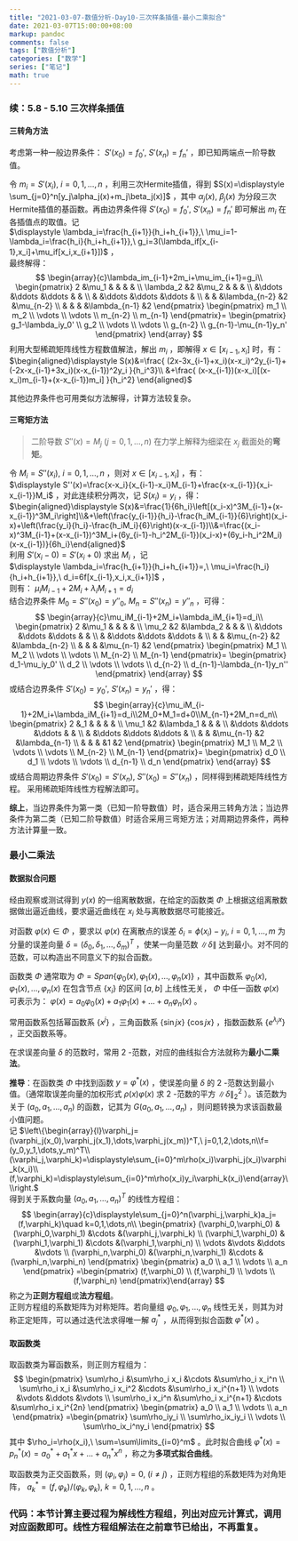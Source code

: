```yaml
---
title: "2021-03-07-数值分析-Day10-三次样条插值-最小二乘拟合"
date: 2021-03-07T15:00:00+08:00
markup: pandoc
comments: false
tags: ["数值分析"]
categories: ["数学"]
series: ["笔记"]
math: true
---
```




### 续：5.8 - 5.10 三次样条插值
#### 三转角方法

考虑第一种一般边界条件： $S'(x_0)=f_0',\ S'(x_n)=f_n'$ ，即已知两端点一阶导数值。

令 $m_i=S'(x_i),\ i=0,1,\dots,n$ ，利用三次Hermite插值，得到 $S(x)=\displaystyle \sum_{j=0}^n[y_j\alpha_j(x)+m_j\beta_j(x)]$ ，其中 $\alpha_j(x),\ \beta_j(x)$ 为分段三次Hermite插值的基函数。再由边界条件得 $S'(x_0)=f_0',\ S'(x_n)=f_n'$ 即可解出 $m_i$ 在各插值点的取值。记  
$\displaystyle \lambda_i=\frac{h_{i+1}}{h_i+h_{i+1}},\ \mu_i=1-\lambda_i=\frac{h_i}{h_i+h_{i+1}},\ g_i=3(\lambda_if[x_{i-1},x_i]+\mu_if[x_i,x_{i+1}])$ ，  
最终解得：
$$
\begin{array}{c}\lambda_im_{i-1}+2m_i+\mu_im_{i+1}=g_i\\
\begin{pmatrix}
2  &\mu_1  &  &  &  & \\
\lambda_2  &2  &\mu_2  &  &  & \\
  &\ddots  &\ddots  &\ddots  &  & \\
  &  &\ddots  &\ddots  &\ddots  & \\
  &  &  &\lambda_{n-2}  &2  &\mu_{n-2} \\
  &  &  &  &\lambda_{n-1}  &2
\end{pmatrix}
\begin{pmatrix}
m_1 \\
m_2 \\
\vdots \\
\vdots \\
m_{n-2} \\
m_{n-1}
\end{pmatrix}=
\begin{pmatrix}
g_1-\lambda_iy_0' \\
g_2 \\
\vdots \\
\vdots \\
g_{n-2} \\
g_{n-1}-\mu_{n-1}y_n'
\end{pmatrix}
\end{array}
$$
利用大型稀疏矩阵线性方程数值解法，解出 $m_i$ ，即解得 $x\in[x_{i-1},x_i]$ 时，有：  
 $\begin{aligned}\displaystyle S(x)&=\frac{
(2x-3x_{i-1}+x_i)(x-x_i)^2y_{i-1}+(-2x-x_{i-1}+3x_i)(x-x_{i-1})^2y_i
}{h_i^3}\\
&+\frac{
(x-x_{i-1})(x-x_i)[(x-x_i)m_{i-1}+(x-x_{i-1})m_i]
}{h_i^2}
\end{aligned}$ 

其他边界条件也可用类似方法解得，计算方法较复杂。

#### 三弯矩方法

> 二阶导数 $S''(x)=M_j\ (j=0,1,\dots,n)$ 在力学上解释为细梁在 $x_j$ 截面处的**弯矩**。

令 $M_i=S''(x_i),\ i=0,1,\dots,n$ ，则对 $x\in[x_{i-1},x_i]$ ，有：   
$\displaystyle S''(x)=\frac{x-x_i}{x_{i-1}-x_i}M_{i-1}+\frac{x-x_{i-1}}{x_i-x_{i-1}}M_i$ ，对此连续积分两次，记 $S(x_i)=y_i$ ，得：  
$\begin{aligned}\displaystyle S(x)&=\frac{1}{6h_i}\left[(x_i-x)^3M_{i-1}+(x-x_{i-1})^3M_i\right]\\&+\left(\frac{y_{i-1}}{h_i}-\frac{h_iM_{i-1}}{6}\right)(x_i-x)+\left(\frac{y_i}{h_i}-\frac{h_iM_i}{6}\right)(x-x_{i-1})\\&=\frac{(x_i-x)^3M_{i-1}+(x-x_{i-1})^3M_i+(6y_{i-1}-h_i^2M_{i-1})(x_i-x)+(6y_i-h_i^2M_i)(x-x_{i-1})}{6h_i}\end{aligned}$  
利用 $S'(x_i-0)=S'(x_i+0)$ 求出 $M_i$ ，记  
$\displaystyle \lambda_i=\frac{h_{i+1}}{h_i+h_{i+1}}=,\ \mu_i=\frac{h_i}{h_i+h_{i+1}},\ d_i=6f[x_{i-1},x_i,x_{i+1}]$ ，  
则有： $\mu_iM_{i-1}+2M_i+\lambda_iM_{i+1}=d_i$  
结合边界条件 $M_0=S''(x_0)=y''_0,\ M_n=S''(x_n)=y''_n$ ，可得：
$$
\begin{array}{c}\mu_iM_{i-1}+2M_i+\lambda_iM_{i+1}=d_i\\
\begin{pmatrix}
2  &\mu_1  &  &  &  & \\
\mu_2  &2  &\lambda_2  &  &  & \\
  &\ddots  &\ddots  &\ddots  &  & \\
  &  &\ddots  &\ddots  &\ddots  & \\
  &  &  &\mu_{n-2}  &2  &\lambda_{n-2} \\
  &  &  &  &\mu_{n-1}  &2
\end{pmatrix}
\begin{pmatrix}
M_1 \\
M_2 \\
\vdots \\
\vdots \\
M_{n-2} \\
M_{n-1}
\end{pmatrix}=
\begin{pmatrix}
d_1-\mu_iy_0' \\
d_2 \\
\vdots \\
\vdots \\
d_{n-2} \\
d_{n-1}-\lambda_{n-1}y_n''
\end{pmatrix}
\end{array}
$$
或结合边界条件 $S'(x_0)=y_0',\ S'(x_n)=y_n'$ ，得：
$$
\begin{array}{c}\mu_iM_{i-1}+2M_i+\lambda_iM_{i+1}=d_i\\2M_0+M_1=d+0\\M_{n-1}+2M_n=d_n\\
\begin{pmatrix}
2  &_1  &  &  &  & \\
\mu_1  &2  &\lambda_1  &  &  & \\
  &\ddots  &\ddots  &\ddots  &  & \\
  &  &\ddots  &\ddots  &\ddots  & \\
  &  &  &\mu_{n-1}  &2  &\lambda_{n-1} \\
  &  &  &  &1  &2
\end{pmatrix}
\begin{pmatrix}
M_1 \\
M_2 \\
\vdots \\
\vdots \\
M_{n-2} \\
M_{n-1}
\end{pmatrix}=
\begin{pmatrix}
d_0 \\
d_1 \\
\vdots \\
\vdots \\
d_{n-1} \\
d_n
\end{pmatrix}
\end{array}
$$
或结合周期边界条件 $S'(x_0)=S'(x_n),\ S''(x_0)=S''(x_n)$ ，同样得到稀疏矩阵线性方程。
采用稀疏矩阵线性方程解法即可。

**综上**，当边界条件为第一类（已知一阶导数值）时，适合采用三转角方法；当边界条件为第二类（已知二阶导数值）时适合采用三弯矩方法；对周期边界条件，两种方法计算量一致。



### 最小二乘法

#### 数据拟合问题

经由观察或测试得到 $y(x)$ 的一组离散数据，在给定的函数类 $\Phi$ 上根据这组离散数据做出逼近曲线，要求逼近曲线在 $x_i$ 处与离散数据尽可能接近。

对函数 $\varphi(x)\in\Phi$ ，要求以 $\varphi(x)$ 在离散点的误差 $\delta_i=\phi(x_i)-y_i,\ i=0,1,\dots,m$ 为分量的误差向量 $\delta=(\delta_0,\delta_1,\dots,\delta_m)^T$ ，使某一向量范数 $\|\delta\|$ 达到最小。对不同的范数，可以构造出不同意义下的拟合函数。

函数类 $\Phi$ 通常取为 $\Phi=Span\{\varphi_0(x),\varphi_1(x),\dots,\varphi_n(x)\}$ ，其中函数系 $\varphi_0(x),\varphi_1(x),\dots,\varphi_n(x)$ 在包含节点 $\{x_i\}$ 的区间 $[a,b]$ 上线性无关， $\Phi$ 中任一函数 $\varphi(x)$ 可表示为： $\varphi(x)=a_0\varphi_0(x)+a_1\varphi_1(x)+\dots+a_n\varphi_n(x)$ 。

常用函数系包括幂函数系 $\{x^j\}$ ，三角函数系 $\{\sin jx\}\ \{\cos jx\}$ ，指数函数系 $\{e^{\lambda_jx}\}$ ，正交函数系等。

在求误差向量 $\delta$ 的范数时，常用 $2$ -范数，对应的曲线拟合方法就称为**最小二乘法**。

**推导**：在函数类 $\Phi$ 中找到函数 $y=\varphi^*(x)$ ，使误差向量 $\delta$ 的 $2$ -范数达到最小值。（通常取误差向量的加权形式 $\rho(x)\varphi(x)$ 求 $2$ -范数的平方 $\|\delta\|_2^2$ ）。该范数为关于 $(a_0,a_1,\dots,a_n)$ 的函数，记其为 $G(a_0,a_1,\dots,a_n)$ ，则问题转换为求该函数最小值问题。  
记 $\left\{\begin{array}{l}\varphi_j=(\varphi_j(x_0),\varphi_j(x_1),\dots,\varphi_j(x_m))^T,\ j=0,1,2,\dots,n\\f=(y_0,y_1,\dots,y_m)^T\\(\varphi_j,\varphi_k)=\displaystyle\sum_{i=0}^m\rho(x_i)\varphi_j(x_i)\varphi_k(x_i)\\(f,\varphi_k)=\displaystyle\sum_{i=0}^m\rho(x_i)y_i\varphi_k(x_i)\end{array}\\\right.$   
得到关于系数向量 $(a_0,a_1,\dots,a_n)^T$ 的线性方程组：
$$
\begin{array}{c}\displaystyle\sum_{j=0}^n(\varphi_j,\varphi_k)a_j=(f,\varphi_k)\quad k=0,1,\dots,n\\ 
\begin{pmatrix}
(\varphi_0,\varphi_0)  &(\varphi_0,\varphi_1)  &\cdots  &(\varphi_j,\varphi_k) \\
(\varphi_1,\varphi_0)  &(\varphi_1,\varphi_1)  &\cdots  &(\varphi_1,\varphi_n) \\
\vdots  &\vdots  &\ddots  &\vdots \\
(\varphi_n,\varphi_0)  &(\varphi_n,\varphi_1)  &\cdots  &(\varphi_n,\varphi_n)
\end{pmatrix}
\begin{pmatrix}
a_0 \\
a_1 \\
\vdots \\
a_n
\end{pmatrix}
=\begin{pmatrix}
(f,\varphi_0) \\
(f,\varphi_1) \\
\vdots \\
(f,\varphi_n)
\end{pmatrix}\end{array}
$$
称之为**正则方程组**或**法方程组**。  
正则方程组的系数矩阵为对称矩阵。若向量组 $\varphi_0,\varphi_1,\dots,\varphi_n$ 线性无关，则其为对称正定矩阵，可以通过迭代法求得唯一解 $a_j^*$ ，从而得到拟合函数 $\varphi^*(x)$ 。

#### 取函数类

取函数类为幂函数系，则正则方程组为：  
$$
\begin{pmatrix}
\sum\rho_i  &\sum\rho_i x_i  &\cdots  &\sum\rho_i x_i^n \\
\sum\rho_i x_i  &\sum\rho_i x_i^2  &\cdots  &\sum\rho_i x_i^{n+1} \\
\vdots  &\vdots  &\ddots  &\vdots \\
\sum\rho_i x_i^n  &\sum\rho_i x_i^{n+1}  &\cdots  &\sum\rho_i x_i^{2n}
\end{pmatrix}
\begin{pmatrix}
a_0 \\
a_1 \\
\vdots \\
a_n
\end{pmatrix}
=\begin{pmatrix}
\sum\rho_iy_i \\
\sum\rho_ix_iy_i \\
\vdots \\
\sum\rho_ix_i^ny_i
\end{pmatrix}
$$
其中 $\rho_i=\rho(x_i),\ \sum=\sum\limits_{i=0}^m$ 。此时拟合曲线 $\varphi^*(x)=p_n^*(x)=a_0^*+a_1^*x+\dots+a_n^*x^n$ ，称之为**多项式拟合曲线**。

取函数类为正交函数系，则 $(\varphi_i,\varphi_j)=0,\ (i\neq j)$ ，正则方程组的系数矩阵为对角矩阵， $a_k^*=(f,\varphi_k)/(\varphi_k,\varphi_k),\ k=0,1,\dots,n$  。





### 代码：本节计算主要过程为解线性方程组，列出对应元计算式，调用对应函数即可。线性方程组解法在之前章节已给出，不再重复。